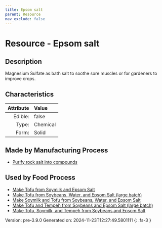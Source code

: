 ```yaml
---
title: Epsom salt
parent: Resource
nav_exclude: false
---
```

# Resource - Epsom salt

## Description
 &#10;&#9;&#9;Magnesium Sulfate as bath salt to&#10;&#9;&#9;soothe sore muscles or for gardeners to improve crops. 

## Characteristics

| Attribute      | Value |
|--------:|:------|
|Edible:|false|
|Type:|Chemical|
|Form:|Solid|
 
## Made by Manufacturing Process

- [Purify rock salt into compounds](../process/purify-rock-salt-into-compounds.html)



    
## Used by Food Process

- [Make Tofu from Soymilk and Epsom Salt](../food/make-tofu-from-soymilk-and-epsom-salt.html)
- [Make Tofu from Soybeans, Water, and Epsom Salt (large batch)](../food/make-tofu-from-soybeans--water--and-epsom-salt--large-batch-.html)
- [Make Soymilk and Tofu from Soybeans, Water, and Epsom Salt](../food/make-soymilk-and-tofu-from-soybeans--water--and-epsom-salt.html)
- [Make Tofu and Tempeh from Soybeans and Epsom Salt (large batch)](../food/make-tofu-and-tempeh-from-soybeans-and-epsom-salt--large-batch-.html)
- [Make Tofu, Soymilk, and Tempeh from Soybeans and Epsom Salt](../food/make-tofu--soymilk--and-tempeh-from-soybeans-and-epsom-salt.html)


Version: pre-3.9.0 Generated on: 2024-11-23T12:27:49.5801111
{: .fs-3 }
